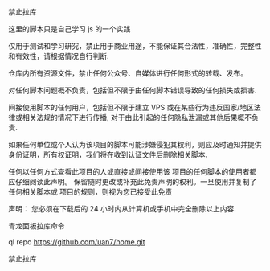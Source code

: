 禁止拉库

这里的脚本只是自己学习 js 的一个实践 

 仅用于测试和学习研究，禁止用于商业用途，不能保证其合法性，准确性，完整性和有效性，请根据情况自行判断.
 
 仓库内所有资源文件，禁止任何公众号、自媒体进行任何形式的转载、发布。
 
 对任何脚本问题概不负责，包括但不限于由任何脚本错误导致的任何损失或损害.
 
 间接使用脚本的任何用户，包括但不限于建立 VPS 或在某些行为违反国家/地区法律或相关法规的情况下进行传播, 对于由此引起的任何隐私泄漏或其他后果概不负责.
 
 如果任何单位或个人认为该项目的脚本可能涉嫌侵犯其权利，则应及时通知并提供身份证明，所有权证明，我们将在收到认证文件后删除相关脚本.
 
 任何以任何方式查看此项目的人或直接或间接使用该 项目的任何脚本的使用者都应仔细阅读此声明。 保留随时更改或补充此免责声明的权利。一旦使用并复制了任何相关脚本或 项目的规则，则视为您已接受此免责
 
 声明：
 您必须在下载后的 24 小时内从计算机或手机中完全删除以上内容.

 青龙面板拉库命令

ql repo https://github.com/uan7/home.git




禁止拉库	                                     
